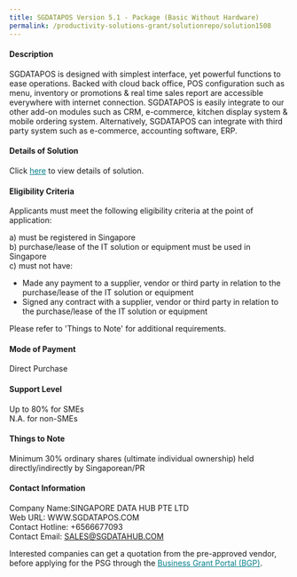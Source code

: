 ```yaml
---
title: SGDATAPOS Version 5.1 - Package (Basic Without Hardware)
permalink: /productivity-solutions-grant/solutionrepo/solution1508
---
```


#### Description

SGDATAPOS is designed with simplest interface, yet powerful functions to ease operations.
Backed with cloud back office, POS configuration such as menu, inventory or promotions & real time sales report are accessible everywhere with internet connection.
SGDATAPOS is easily integrate to our other add-on modules such as CRM, e-commerce, kitchen display system & mobile ordering system.
Alternatively, SGDATAPOS can integrate with third party system such as e-commerce, accounting software, ERP.

#### Details of Solution

Click <a href='https://govassist.gobusiness.gov.sg/images/psg/Desensitised_SGDataHub_Annex_3_CR_wef_29_October_2020_Part_2.pdf' style='color:#037e8a'>here</a> to view details of solution.

#### Eligibility Criteria

Applicants must meet the following eligibility criteria at the point of application:

a) must be registered in Singapore <br>
b) purchase/lease of the IT solution or equipment must be used in Singapore <br>
c) must not have:
- Made any payment to a supplier, vendor or third party in relation to the purchase/lease of the IT solution or equipment
- Signed any contract with a supplier, vendor or third party in relation to the purchase/lease of the IT solution or equipment

Please refer to 'Things to Note' for additional requirements.

#### Mode of Payment
Direct Purchase

#### Support Level
Up to 80% for SMEs <br>
N.A. for non-SMEs

#### Things to Note
Minimum 30% ordinary shares (ultimate individual ownership) held directly/indirectly by Singaporean/PR

#### Contact Information
Company Name:SINGAPORE DATA HUB PTE LTD <br>Web URL: WWW.SGDATAPOS.COM <br>Contact Hotline: +6566677093 <br>Contact Email: SALES@SGDATAHUB.COM <br>

Interested companies can get a quotation from the pre-approved vendor, before applying for the PSG through the <a target='_blank' style='color:#037e8a' href='https://www.businessgrants.gov.sg/'>Business Grant Portal (BGP)</a>.
